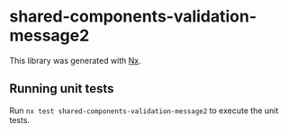 # shared-components-validation-message2

This library was generated with [Nx](https://nx.dev).

## Running unit tests

Run `nx test shared-components-validation-message2` to execute the unit tests.

